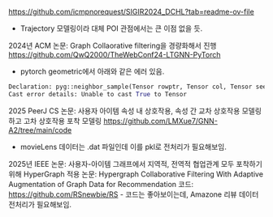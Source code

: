 https://github.com/icmpnorequest/SIGIR2024_DCHL?tab=readme-ov-file
- Trajectory 모델링이라 대체 POI 관점에서는 큰 이점 없을 듯.

2024년 ACM 논문: Graph Collaorative filtering을 경량화해서 진행 https://github.com/QwQ2000/TheWebConf24-LTGNN-PyTorch
- pytorch geometric에서 아래와 같은 에러 있음.
```python
Declaration: pyg::neighbor_sample(Tensor rowptr, Tensor col, Tensor seed, int[] num_neighbors, Tensor? node_time=None, Tensor? edge_time=None, Tensor? seed_time=None, Tensor? edge_weight=None, bool csc=False, bool replace=False, bool directed=True, bool disjoint=False, str temporal_strategy="uniform", bool return_edge_id=True) -> (Tensor, Tensor, Tensor, Tensor?, int[], int[])
Cast error details: Unable to cast True to Tensor
```

2025 PeerJ CS 논문: 사용자 아이템 속성 내 상호작용, 속성 간 교차 상호작용 모델링하고 고차 상호작용 포착 모델링 https://github.com/LMXue7/GNN-A2/tree/main/code
- movieLens 데이터는 .dat 파일인데 이를 pkl로 전처리가 필요해보임.

2025년 IEEE 논문: 사용자-아이템 그래프에서 지역적, 전역적 협업관계 모두 포착하기 위해 HyperGraph 적용 
	논문: Hypergraph Collaborative Filtering With Adaptive Augmentation of Graph Data for Recommendation
	코드: https://github.com/RSnewbie/RS
	- 코드는 좋아보이는데, Amazone 리뷰 데이터 전처리가 필요해보임.

